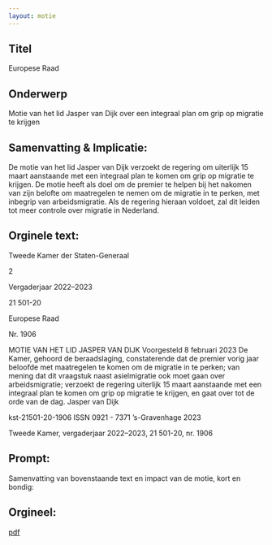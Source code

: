 ```yaml
---
layout: motie
---
```

## Titel
Europese Raad
## Onderwerp
Motie van het lid Jasper van Dijk over een integraal plan om grip op migratie te krijgen
## Samenvatting & Implicatie:

De motie van het lid Jasper van Dijk verzoekt de regering om uiterlijk 15 maart aanstaande met een integraal plan te komen om grip op migratie te krijgen. De motie heeft als doel om de premier te helpen bij het nakomen van zijn belofte om maatregelen te nemen om de migratie in te perken, met inbegrip van arbeidsmigratie. Als de regering hieraan voldoet, zal dit leiden tot meer controle over migratie in Nederland.
## Orginele text:


Tweede Kamer der Staten-Generaal

2

Vergaderjaar 2022–2023

21 501-20

Europese Raad

Nr. 1906

MOTIE VAN HET LID JASPER VAN DIJK
Voorgesteld 8 februari 2023
De Kamer,
gehoord de beraadslaging,
constaterende dat de premier vorig jaar beloofde met maatregelen te
komen om de migratie in te perken;
van mening dat dit vraagstuk naast asielmigratie ook moet gaan over
arbeidsmigratie;
verzoekt de regering uiterlijk 15 maart aanstaande met een integraal plan
te komen om grip op migratie te krijgen,
en gaat over tot de orde van de dag.
Jasper van Dijk

kst-21501-20-1906
ISSN 0921 - 7371
’s-Gravenhage 2023

Tweede Kamer, vergaderjaar 2022–2023, 21 501-20, nr. 1906


## Prompt:
Samenvatting van bovenstaande text en impact van de motie, kort en bondig:

## Orgineel:
[pdf](https://gegevensmagazijn.tweedekamer.nl/OData/v4/2.0/Document(a6f375af-f4c9-473c-a8a0-0f56de6c1fb0)/resource)
